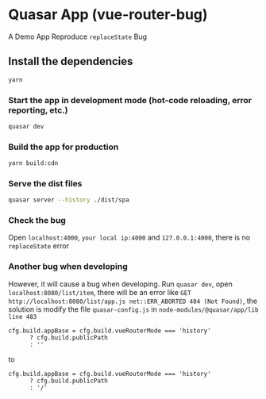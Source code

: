 # Quasar App (vue-router-bug)

A Demo App Reproduce `replaceState` Bug

## Install the dependencies
```bash
yarn
```

### Start the app in development mode (hot-code reloading, error reporting, etc.)
```bash
quasar dev
```

### Build the app for production
```bash
yarn build:cdn
```

### Serve the dist files
```bash
quasar server --history ./dist/spa
```

### Check the bug
Open `localhost:4000`, `your local ip:4000` and `127.0.0.1:4000`, there is no `replaceState` error

### Another bug when developing
However, it will cause a bug when developing.
Run `quasar dev`, open `localhost:8080/list/item`, there will be an error like `GET http://localhost:8080/list/app.js net::ERR_ABORTED 404 (Not Found)`, the solution is modify the file `quasar-config.js` in `node-modules/@quasar/app/lib` `line 483`
```
cfg.build.appBase = cfg.build.vueRouterMode === 'history'
      ? cfg.build.publicPath
      : ''
```
to
```
cfg.build.appBase = cfg.build.vueRouterMode === 'history'
      ? cfg.build.publicPath
      : '/'
```
